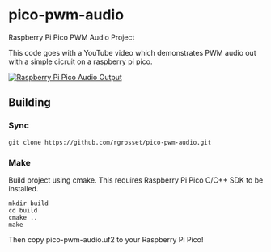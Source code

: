 # pico-pwm-audio
Raspberry Pi Pico PWM Audio Project

This code goes with a YouTube video which demonstrates PWM audio out with a simple cicruit on a raspberry pi pico. 

[![Raspberry Pi Pico Audio Output](https://img.youtube.com/vi/rwPTpMuvSXg/0.jpg)](https://www.youtube.com/watch?v=rwPTpMuvSXg)



## Building

### Sync 
```
git clone https://github.com/rgrosset/pico-pwm-audio.git
```

### Make 
Build project using cmake. This requires Raspberry Pi Pico C/C++ SDK to be installed. 
```
mkdir build
cd build
cmake ..
make
```

Then copy pico-pwm-audio.uf2 to your Raspberry Pi Pico!
